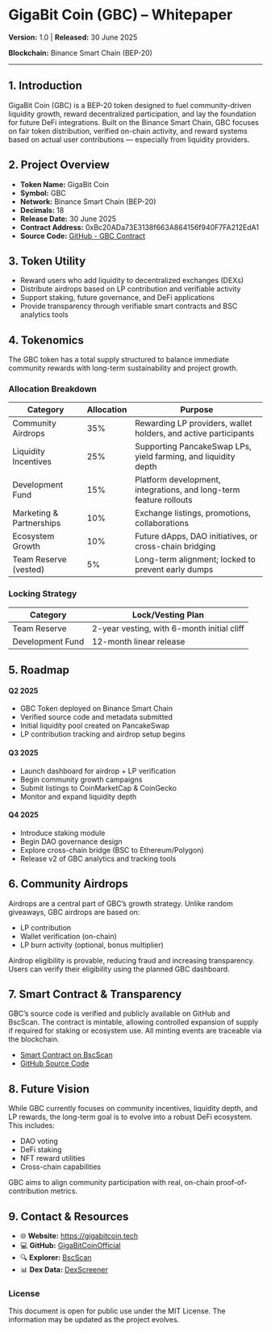 <h1>GigaBit Coin (GBC) – Whitepaper</h1>
<p><strong>Version:</strong> 1.0 | <strong>Released:</strong> 30 June 2025</p>
<p><strong>Blockchain:</strong> Binance Smart Chain (BEP-20)</p>

<hr/>

<h2>1. Introduction</h2>
<p>
GigaBit Coin (GBC) is a BEP-20 token designed to fuel community-driven liquidity growth, reward decentralized participation, and lay the foundation for future DeFi integrations. Built on the Binance Smart Chain, GBC focuses on fair token distribution, verified on-chain activity, and reward systems based on actual user contributions — especially from liquidity providers.
</p>

<h2>2. Project Overview</h2>
<ul>
  <li><strong>Token Name:</strong> GigaBit Coin</li>
  <li><strong>Symbol:</strong> GBC</li>
  <li><strong>Network:</strong> Binance Smart Chain (BEP-20)</li>
  <li><strong>Decimals:</strong> 18</li>
  <li><strong>Release Date:</strong> 30 June 2025</li>
  <li><strong>Contract Address:</strong> 0xBc20ADa73E3138f663A864156f940F7FA212EdA1</li>
  <li><strong>Source Code:</strong> <a href="https://github.com/GigaBitCoinOfficial">GitHub - GBC Contract</a></li>
</ul>

<h2>3. Token Utility</h2>
<ul>
  <li>Reward users who add liquidity to decentralized exchanges (DEXs)</li>
  <li>Distribute airdrops based on LP contribution and verifiable activity</li>
  <li>Support staking, future governance, and DeFi applications</li>
  <li>Provide transparency through verifiable smart contracts and BSC analytics tools</li>
</ul>

<h2>4. Tokenomics</h2>
<p>The GBC token has a total supply structured to balance immediate community rewards with long-term sustainability and project growth.</p>

<h3>Allocation Breakdown</h3>
<table>
  <thead>
    <tr><th>Category</th><th>Allocation</th><th>Purpose</th></tr>
  </thead>
  <tbody>
    <tr><td>Community Airdrops</td><td>35%</td><td>Rewarding LP providers, wallet holders, and active participants</td></tr>
    <tr><td>Liquidity Incentives</td><td>25%</td><td>Supporting PancakeSwap LPs, yield farming, and liquidity depth</td></tr>
    <tr><td>Development Fund</td><td>15%</td><td>Platform development, integrations, and long-term feature rollouts</td></tr>
    <tr><td>Marketing & Partnerships</td><td>10%</td><td>Exchange listings, promotions, collaborations</td></tr>
    <tr><td>Ecosystem Growth</td><td>10%</td><td>Future dApps, DAO initiatives, or cross-chain bridging</td></tr>
    <tr><td>Team Reserve (vested)</td><td>5%</td><td>Long-term alignment; locked to prevent early dumps</td></tr>
  </tbody>
</table>

<h3>Locking Strategy</h3>
<table>
  <thead>
    <tr><th>Category</th><th>Lock/Vesting Plan</th></tr>
  </thead>
  <tbody>
    <tr><td>Team Reserve</td><td>2-year vesting, with 6-month initial cliff</td></tr>
    <tr><td>Development Fund</td><td>12-month linear release</td></tr>
  </tbody>
</table>

<h2>5. Roadmap</h2>
<h4>Q2 2025</h4>
<ul>
  <li>GBC Token deployed on Binance Smart Chain</li>
  <li>Verified source code and metadata submitted</li>
  <li>Initial liquidity pool created on PancakeSwap</li>
  <li>LP contribution tracking and airdrop setup begins</li>
</ul>
<h4>Q3 2025</h4>
<ul>
  <li>Launch dashboard for airdrop + LP verification</li>
  <li>Begin community growth campaigns</li>
  <li>Submit listings to CoinMarketCap & CoinGecko</li>
  <li>Monitor and expand liquidity depth</li>
</ul>
<h4>Q4 2025</h4>
<ul>
  <li>Introduce staking module</li>
  <li>Begin DAO governance design</li>
  <li>Explore cross-chain bridge (BSC to Ethereum/Polygon)</li>
  <li>Release v2 of GBC analytics and tracking tools</li>
</ul>

<h2>6. Community Airdrops</h2>
<p>
Airdrops are a central part of GBC’s growth strategy. Unlike random giveaways, GBC airdrops are based on:
</p>
<ul>
  <li>LP contribution</li>
  <li>Wallet verification (on-chain)</li>
  <li>LP burn activity (optional, bonus multiplier)</li>
</ul>
<p>
Airdrop eligibility is provable, reducing fraud and increasing transparency. Users can verify their eligibility using the planned GBC dashboard.
</p>

<h2>7. Smart Contract & Transparency</h2>
<p>
GBC’s source code is verified and publicly available on GitHub and BscScan. The contract is mintable, allowing controlled expansion of supply if required for staking or ecosystem use. All minting events are traceable via the blockchain.
</p>
<ul>
  <li><a href="https://bscscan.com/token/0xBc20ADa73E3138f663A864156f940F7FA212EdA1">Smart Contract on BscScan</a></li>
  <li><a href="https://github.com/GigaBitCoinOfficial">GitHub Source Code</a></li>
</ul>

<h2>8. Future Vision</h2>
<p>
While GBC currently focuses on community incentives, liquidity depth, and LP rewards, the long-term goal is to evolve into a robust DeFi ecosystem. This includes:
</p>
<ul>
  <li>DAO voting</li>
  <li>DeFi staking</li>
  <li>NFT reward utilities</li>
  <li>Cross-chain capabilities</li>
</ul>
<p>
GBC aims to align community participation with real, on-chain proof-of-contribution metrics.
</p>

<h2>9. Contact & Resources</h2>
<ul>
  <li>🌐 <strong>Website:</strong> <a href="https://gigabitcoin.tech">https://gigabitcoin.tech</a></li>
  <li>💻 <strong>GitHub:</strong> <a href="https://github.com/GigaBitCoinOfficial">GigaBitCoinOfficial</a></li>
  <li>🔍 <strong>Explorer:</strong> <a href="https://bscscan.com/token/0xBc20ADa73E3138f663A864156f940F7FA212EdA1">BscScan</a></li>
  <li>📊 <strong>Dex Data:</strong> <a href="https://dexscreener.com/bsc/0xBc20ADa73E3138f663A864156f940F7FA212EdA1">DexScreener</a></li>
</ul>

<h3>License</h3>
<p>This document is open for public use under the MIT License. The information may be updated as the project evolves.</p>
